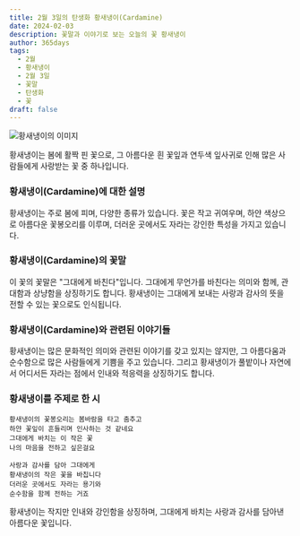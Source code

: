 ```yaml
---
title: 2월 3일의 탄생화 황새냉이(Cardamine)
date: 2024-02-03
description: 꽃말과 이야기로 보는 오늘의 꽃 황새냉이
author: 365days
tags:
  - 2월
  - 황새냉이
  - 2월 3일
  - 꽃말
  - 탄생화
  - 꽃
draft: false
---
```


![황새냉이의 이미지](https://cdn.pixabay.com/photo/2020/04/13/17/30/cuckoo-5039419_640.jpg)


황새냉이는 봄에 활짝 핀 꽃으로, 그 아름다운 흰 꽃잎과 연두색 잎사귀로 인해 많은 사람들에게 사랑받는 꽃 중 하나입니다.

### 황새냉이(Cardamine)에 대한 설명
황새냉이는 주로 봄에 피며, 다양한 종류가 있습니다. 꽃은 작고 귀여우며, 하얀 색상으로 아름다운 꽃봉오리를 이루며, 더러운 곳에서도 자라는 강인한 특성을 가지고 있습니다.

### 황새냉이(Cardamine)의 꽃말
이 꽃의 꽃말은 "그대에게 바친다"입니다. 그대에게 무언가를 바친다는 의미와 함께, 관대함과 상냥함을 상징하기도 합니다. 황새냉이는 그대에게 보내는 사랑과 감사의 뜻을 전할 수 있는 꽃으로도 인식됩니다.

### 황새냉이(Cardamine)와 관련된 이야기들
황새냉이는 많은 문화적인 의미와 관련된 이야기를 갖고 있지는 않지만, 그 아름다움과 순수함으로 많은 사람들에게 기쁨을 주고 있습니다. 그리고 황새냉이가 풀밭이나 자연에서 어디서든 자라는 점에서 인내와 적응력을 상징하기도 합니다.

### 황새냉이를 주제로 한 시
	황새냉이의 꽃봉오리는 봄바람을 타고 춤추고
	하얀 꽃잎이 흔들리며 인사하는 것 같네요
	그대에게 바치는 이 작은 꽃
	나의 마음을 전하고 싶은걸요
	
	사랑과 감사를 담아 그대에게
	황새냉이의 작은 꽃을 바칩니다
	더러운 곳에서도 자라는 용기와
	순수함을 함께 전하는 거죠

황새냉이는 작지만 인내와 강인함을 상징하며, 그대에게 바치는 사랑과 감사를 담아낸 아름다운 꽃입니다.



